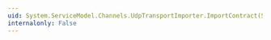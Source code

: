 ```yaml
---
uid: System.ServiceModel.Channels.UdpTransportImporter.ImportContract(System.ServiceModel.Description.WsdlImporter,System.ServiceModel.Description.WsdlContractConversionContext)
internalonly: False
---
```

